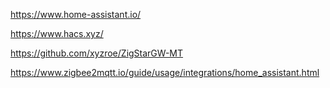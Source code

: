 https://www.home-assistant.io/

https://www.hacs.xyz/

https://github.com/xyzroe/ZigStarGW-MT

https://www.zigbee2mqtt.io/guide/usage/integrations/home_assistant.html
